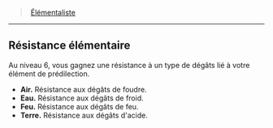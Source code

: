 ﻿---
!GenericItem
Name: Résistance élémentaire
Id: wizard_elementalist_hd.md#résistance-élémentaire
ParentLink: wizard_elementalist_hd.md#Élémentaliste
ParentName: Élémentaliste
NameLevel: 2
Attributes:
  Name: Résistance élémentaire
  Markdown: >+
    ## <!--Name-->Résistance élémentaire<!--/Name-->


    Au niveau 6, vous gagnez une résistance à un type de dégâts lié à votre élément de prédilection.


    - **Air.** Résistance aux dégâts de foudre.

    - **Eau.** Résistance aux dégâts de froid.

    - **Feu.** Résistance aux dégâts de feu.

    - **Terre.** Résistance aux dégâts d'acide.

AttributesDictionary: >+
  Name: Résistance élémentaire

  Markdown: >+

    ## <!--Name-->Résistance élémentaire<!--/Name-->





    Au niveau 6, vous gagnez une résistance à un type de dégâts lié à votre élément de prédilection.





    - **Air.** Résistance aux dégâts de foudre.



    - **Eau.** Résistance aux dégâts de froid.



    - **Feu.** Résistance aux dégâts de feu.



    - **Terre.** Résistance aux dégâts d'acide.



---
> [Élémentaliste](hd_wizard_elementalist.md)

---

## Résistance élémentaire

Au niveau 6, vous gagnez une résistance à un type de dégâts lié à votre élément de prédilection.

- **Air.** Résistance aux dégâts de foudre.
- **Eau.** Résistance aux dégâts de froid.
- **Feu.** Résistance aux dégâts de feu.
- **Terre.** Résistance aux dégâts d'acide.

